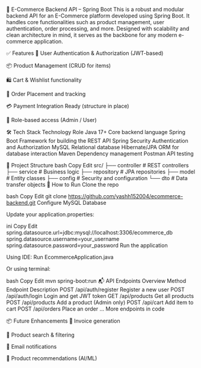 🛒 E-Commerce Backend API – Spring Boot
This is a robust and modular backend API for an E-Commerce platform developed using Spring Boot. It handles core functionalities such as product management, user authentication, order processing, and more. Designed with scalability and clean architecture in mind, it serves as the backbone for any modern e-commerce application.

✅ Features
🧾 User Authentication & Authorization (JWT-based)

📦 Product Management (CRUD for items)

🛍️ Cart & Wishlist functionality

🧾 Order Placement and tracking

💳 Payment Integration Ready (structure in place)

🔐 Role-based access (Admin / User)

🛠️ Tech Stack
Technology	Role
Java 17+	Core backend language
Spring Boot	Framework for building the REST API
Spring Security	Authentication and Authorization
MySQL	Relational database
Hibernate/JPA	ORM for database interaction
Maven	Dependency management
Postman	API testing

📁 Project Structure
bash
Copy
Edit
src/
├── controller       # REST controllers
├── service          # Business logic
├── repository       # JPA repositories
├── model            # Entity classes
├── config           # Security and configuration
└── dto              # Data transfer objects
🚀 How to Run
Clone the repo

bash
Copy
Edit
git clone https://github.com/yashh152004/ecommerce-backend.git
Configure MySQL Database

Update your application.properties:

ini
Copy
Edit
spring.datasource.url=jdbc:mysql://localhost:3306/ecommerce_db
spring.datasource.username=your_username
spring.datasource.password=your_password
Run the application

Using IDE: Run EcommerceApplication.java

Or using terminal:

bash
Copy
Edit
mvn spring-boot:run
📬 API Endpoints Overview
Method	Endpoint	Description
POST	/api/auth/register	Register a new user
POST	/api/auth/login	Login and get JWT token
GET	/api/products	Get all products
POST	/api/products	Add a product (Admin only)
POST	/api/cart	Add item to cart
POST	/api/orders	Place an order
...	More endpoints in code	

📦 Future Enhancements
🧾 Invoice generation

🔎 Product search & filtering

📧 Email notifications

🧠 Product recommendations (AI/ML)
